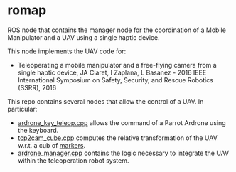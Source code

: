 # romap

ROS node that contains the manager node for the coordination of a Mobile Manipulator and a UAV using a single haptic device.

This node implements the UAV code for:
* Teleoperating a mobile manipulator and a free-flying camera from a single haptic device, JA Claret, I Zaplana, L Basanez - 2016 IEEE International Symposium on Safety, Security, and Rescue Robotics (SSRR), 2016

This repo contains several nodes that allow the control of a UAV. In particular:
* [ardrone_key_teleop.cpp](https://github.com/joseparnau/romap/blob/master/src/ardrone_key_teleop.cpp) allows the command of a Parrot Ardrone using the keyboard.
* [tcp2cam_cube.cpp](https://github.com/joseparnau/romap/blob/master/src/tcp2cam_cube.cpp) computes the relative transformation of the UAV w.r.t. a cub of [markers](http://wiki.ros.org/ar_track_alvar).
* [ardrone_manager.cpp](https://github.com/joseparnau/romap/blob/master/src/ardrone_manager.cpp) contains the logic necessary to integrate the UAV within the teleoperation robot system.
